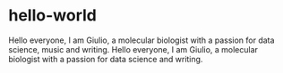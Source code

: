 # hello-world

Hello everyone,
I am Giulio, a molecular biologist with a passion for data science, music and writing.
H e l l o   e v e r y o n e ,   I   a m   G i u l i o ,   a   m o l e c u l a r   b i o l o g i s t   w i t h   a   p a s s i o n   f o r   d a t a   s c i e n c e   a n d   w r i t i n g .  
 